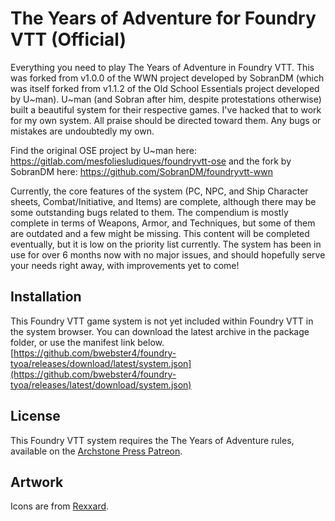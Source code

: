 # The Years of Adventure for Foundry VTT (Official)
Everything you need to play The Years of Adventure in Foundry VTT. This was forked from v1.0.0 of the WWN project developed by SobranDM (which was itself forked from v1.1.2 of the Old School Essentials project developed by U~man). U~man (and Sobran after him, despite protestations otherwise) built a beautiful system for their respective games. I've hacked that to work for my own system. All praise should be directed toward them. Any bugs or mistakes are undoubtedly my own.

Find the original OSE project by U~man here: https://gitlab.com/mesfoliesludiques/foundryvtt-ose and the fork by SobranDM here: https://github.com/SobranDM/foundryvtt-wwn

Currently, the core features of the system (PC, NPC, and Ship Character sheets, Combat/Initiative, and Items) are complete, although there may be some outstanding bugs related to them. The compendium is mostly complete in terms of Weapons, Armor, and Techniques, but some of them are outdated and a few might be missing. This content will be completed eventually, but it is low on the priority list currently. The system has been in use for over 6 months now with no major issues, and should hopefully serve your needs right away, with improvements yet to come!

## Installation

This Foundry VTT game system is not yet included within Foundry VTT in the system browser. You can download the latest archive in the package folder, or use the manifest link below.
[https://github.com/bwebster4/foundry-tyoa/releases/download/latest/system.json](https://github.com/bwebster4/foundry-tyoa/releases/latest/download/system.json)

## License
This Foundry VTT system requires the The Years of Adventure rules, available on the [Archstone Press Patreon](https://www.patreon.com/ArchstonePress).

## Artwork
Icons are from [Rexxard](https://assetstore.unity.com/packages/2d/gui/icons/flat-skills-icons-82713).
